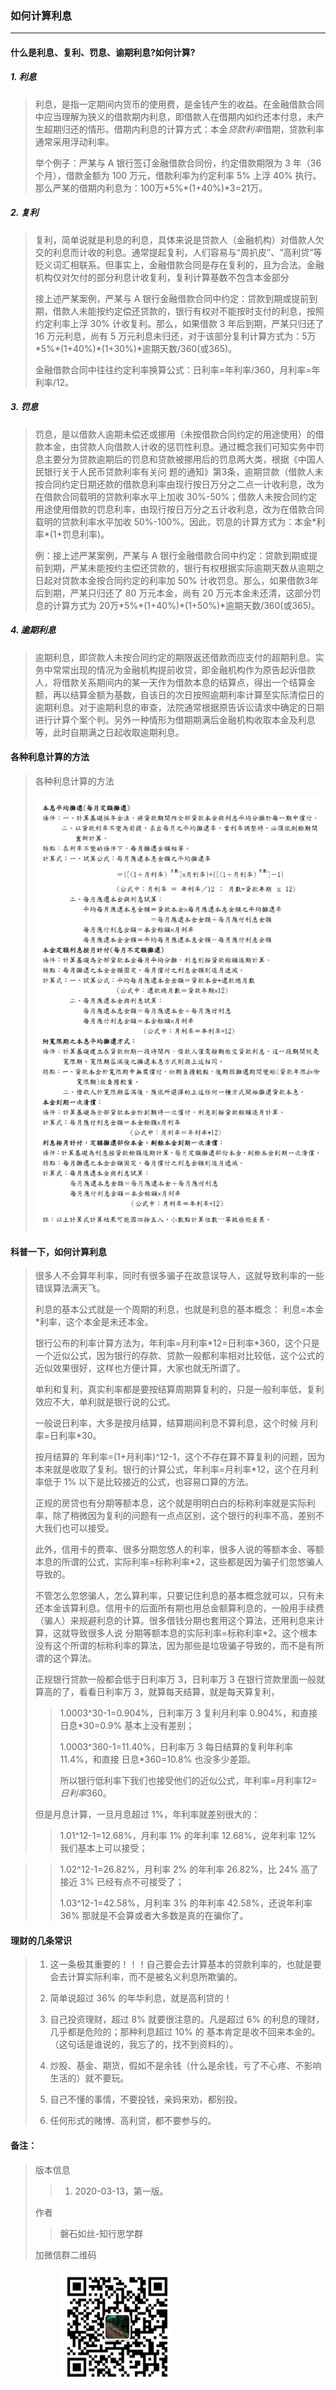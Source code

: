 ### 如何计算利息

----

####  什么是利息、复利、罚息、谕期利息?如何计算?

##### 1. 利息
> 利息，是指一定期间内货币的使用费，是金钱产生的收益。在金融借款合同中应当理解为狭义的借款期内利息，即借款人在借期内如约还本付息，未产生超期归还的情形。借期内利息的计算方式：本金*贷款利率*借期，贷款利率通常采用浮动利率。
>
> 举个例子：严某与 A 银行签订金融借款合同份，约定借款期限为 3 年（36个月），借款金额为 100 万元，借款利率为约定利率 5% 上浮 40% 执行。那么严某的借期内利息为：100万\*5%\*(1+40%)*3=21万。

##### 2. 复利
> 复利，简单说就是利息的利息，具体来说是贷款人（金融机构）对借款人欠交的利息而计收的利息。通常提起复利，人们容易与“周扒皮”、“高利贷”等贬义词汇相联系。但事实上，金融借款合同是存在复利的，且为合法。金融机构仅对欠付的部分利息计收复利，复利计算基数不包含本金部分
>
> 接上述严某案例，严某与 A 银行金融借款合同中约定：贷款到期或提前到期，借款人未能按约定偿还贷款的，银行有权对不能按时支付的利息，按照约定利率上浮 30% 计收复利。那么，如果借款 3 年后到期，严某只归还了 16 万元利息，尚有 5 万元利息未归还，对于该部分复利计算方式为：5万\*5%\*(1+40%)\*(1+30%)\*逾期天数/360(或365)。
>
> 金融借款合同中往往约定利率换算公式：日利率=年利率/360，月利率=年利率/12。

##### 3. 罚息
> 罚息，是以借款人逾期未偿还或挪用（未按借款合同约定的用途使用）的借款本金，由贷款人向借款人计收的惩罚性利息。通过概念我们可知实务中罚息主要分为贷款逾期后的罚息和贷款被挪用后的罚息两大类，根据《中国人民银行关于人民币贷款利率有关问 题的通知》第3条，逾期贷款（借款人未按合同约定日期还款的借款息利率由现行按日万分之二点一计收利息，改为在借款合同载明的贷款利率水平上加收 30%-50%；借款人未按合同约定用途使用借款的罚息利率，由现行按日万分之五计收利息，改为在借款合同载明的贷款利率水平加收 50%-100%。因此，罚息的计算方式为：本金\*利率\*(1+罚息利率)。
>
> 例：接上述严某案例，严某与 A 银行金融借款合同中约定：贷款到期或提前到期，严某未能按约主偿还贷款的，银行有权根据实际逾期天数从逾期之日起对贷款本金按合同约定的利率加 50% 计收罚息。那么，如果借款3年后到期，严某只归还了 80 万元本金，尚有 20 万元本金未还清，这部分罚息的计算方式为 20万\*5%\*(1+40%)\*(1+50%)\*逾期天数/360(或365)。

##### 4. 逾期利息
> 逾期利息，即贷款人未按合同约定的期限返还借款而应支付的超期利息。实务中常常出现的情况为金融机构提前收贷，即金融机构作为原告起诉借款人，将借款关系期间内的某一天作为借款本息的结算点，得出一个结算金额，再以结算金额为基数，自该日的次日按照逾期利率计算至实际清偿日的逾期利息。对于逾期利息的审查，法院通常根据原告诉讼请求中确定的日期进行计算个案个判。另外一种情形为借期期满后金融机构收取本金及利息等，此时自期满之日起收取逾期利息。

#### 各种利息计算的方法
> 各种利息计算的方法
>
> ![各种利息计算的方法](/配图/064/001.png)

#### 科普一下，如何计算利息
> 很多人不会算年利率，同时有很多骗子在故意误导人，这就导致利率的一些错误算法满天飞。
>
> 利息的基本公式就是一个周期的利息，也就是利息的基本概念： 利息=本金*利率，这个本金是未还本金。
>
> 银行公布的利率计算方法为，年利率=月利率\*12=日利率\*360，这个只是一个近似公式，因为银行的存款、贷款一般都利率相对比较低，这个公式的近似效果很好，这样也方便计算，大家也就无所谓了。
>
> 单利和复利，真实利率都是要按结算周期算复利的，只是一般利率低，复利效应不大，单利就是银行说的公式。
>
> 一般说日利率，大多是按月结算，结算期间利息不算利息，这个时候 月利率=日利率*30。
>
> 按月结算的 年利率=(1+月利率)^12-1，这个不存在算不算复利的问题，因为本来就是收取了复利。银行的计算公式，年利率=月利率*12，这个在月利率低于 1% 以下是比较接近的公式，也容易口算的方法。
>
> 正规的房贷也有分期等额本息，这个就是明明白白的标称利率就是实际利率，除了稍微因为复利的问题有一点点区别，这个银行的利率不高，差别不大我们也可以接受。
>
> 此外，信用卡的费率、很多分期忽悠人的利率，很多人说的等额本金、等额本息的所谓的公式，实际利率=标称利率*2，这些都是因为骗子们忽悠骗人导致的。
>
> 不管怎么忽悠骗人，怎么算利率，只要记住利息的基本概念就可以，只有未还本金该算利息。信用卡的后面所有期也用总金额算利息的，一般用手续费（骗人）来规避利息的计算。很多借钱分期也套用这个算法，还用利息来计算，这就导致很多人说 分期等额本息的实际利率=标称利率*2。这个根本没有这个所谓的标称利率的算法，因为那些是垃圾骗子导致的，而不是有所谓的这个算法。
>
> 正规银行贷款一般都会低于日利率万 3，日利率万 3 在银行贷款里面一般就算高的了，看看日利率万 3，就算每天结算，就是每天算复利，
>>
>> 1.0003^30-1=0.904%，日利率万 3 复利月利率 0.904%，和直接 日息*30=0.9% 基本上没有差别；
>>
>> 1.0003^360-1=11.40%，日利率万 3 每日结算的复利年利率 11.4%，和直接 日息*360=10.8% 也没多少差距。
>>
>> 所以银行低利率下我们也接受他们的近似公式，年利率=月利率*12=日利率*360。
>
> 但是月息计算，一旦月息超过 1%，年利率就差别很大的：
>>
>> 1.01^12-1=12.68%，月利率 1% 的年利率 12.68%，说年利率 12% 我们基本上可以接受；

>> 1.02^12-1=26.82%，月利率 2% 的年利率 26.82%，比 24% 高了接近 3% 已经有点不可接受了；
>>
>> 1.03^12-1=42.58%，月利率 3% 的年利率 42.58%，还说年利率 36% 那就是不会算或者大多数是真的在骗你了。

#### 理财的几条常识
> 1. 这一条极其重要的！！！自己要会去计算基本的贷款利率的，也就是要会去计算实际利率，而不是被名义利息所欺骗的。
>
> 2. 简单说超过 36% 的年华利息，就是高利贷的！
>
> 3. 自己投资理财，超过 8% 就要很注意的。凡是超过 6% 的利息的理财，几乎都是危险的；那种利息超过 10% 的 基本肯定是收不回来本金的。（这句话是谁说的，我忘了的，找不到资料的）。
>
> 4. 炒股、基金、期货，假如不是余钱（什么是余钱，亏了不心疼、不影响生活的）就不要玩。
>
> 5. 自己不懂的事情，不要投钱，亲妈来劝，都别投。
>
> 6. 任何形式的赌博、高利贷，都不要参与的。

#### 备注：
> 版本信息
>>
>> 1. 2020-03-13，第一版。
>
> 作者
>> 磐石如丝-知行思学群
>
> 加微信群二维码
>> <img src="/配图/README/001-磐石如丝微信二维码.png" width="180" height="180" align=left></img>
